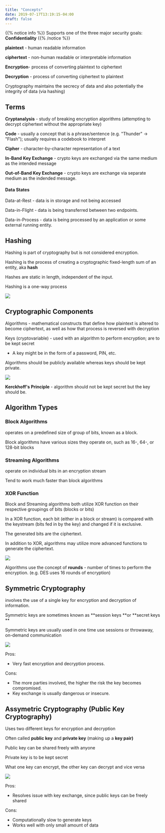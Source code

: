 ```yaml
---
title: "Concepts"
date: 2019-07-17T13:19:15-04:00
draft: false
---
```

{{% notice info %}}
Supports one of the three major security goals: **Confidentiality**
{{% /notice %}}

**plaintext** - human readable information

**ciphertext** - non-human readable or interpretable information

**Encryption**- process of converting plaintext to ciphertext

**Decryption** - process of converting ciphertext to plaintext

Cryptography maintains the secrecy of data and also potentially the integrity of data (via hashing)

## Terms

**Cryptanalysis** - study of breaking encryption algorithms (attempting to decrypt ciphertext without the appropriate key)

**Code** - usually a concept that is a phrase/sentence (e.g. "Thunder" -&gt; "Flash"); usually requires a codebook to interpret

**Cipher** - character-by-character representation of a text

**In-Band Key Exchange** - crypto keys are exchanged via the same medium as the intended message

**Out-of-Band Key Exchange** - crypto keys are exchange via separate medium as the indended message.

#### Data States

Data-at-Rest - data is in storage and not being accessed

Data-in-Flight - data is being transferred between two endpoints.

Data-in-Process - data is being processed by an application or some external running entity.

## Hashing

Hashing is part of cryptography but is not considered encryption.

Hashing is the process of creating a cryptographic fixed-length sum of an entity, aka **hash**

Hashes are static in length, independent of the input.

Hashing is a one-way process

![](/img/crypt-1.png)

## Cryptographic Components

Algorithms - mathematical constructs that define how plaintext is altered to become ciphertext, as well as how that 
process is reversed with decryption

Keys (cryptovariable) - used with an algorithm to perform encryption; are to be kept secret

* A key might be in the form of a password, PIN, etc.

Algorithms should be publicly available whereas keys should be kept private.

![](/img/crypt-2.png)

**Kerckhoff's Principle** - algorithm should not be kept secret but the key should be.

## Algorithm Types

### Block Algorithms

operates on a predefined size of group of bits, known as a block.

Block algorithms have various sizes they operate on, such as 16-, 64-, or 128-bit blocks

### Streaming Algorithms

operate on individual bits in an encryption stream

Tend to work much faster than block algorithms

### XOR Function

Block and Streaming algorithms both utilize XOR function on their respective groupings of bits (blocks or bits)

In a XOR function, each bit (either in a block or stream) is compared with the keystream (bits fed in by the key) and changed if it is exclusive.

The generated bits are the ciphertext.

In addition to XOR, algorithms may utilize more advanced functions to generate the ciphertext.

![](/img/crypt-3.png)

Algorithms use the concept of **rounds** - number of times to perform the encryption. (e.g. DES uses 16 rounds of encryption)

## Symmetric Cryptography

involves the use of a single key for encryption and decryption of information.

Symmetric keys are sometimes known as **session keys **or **secret keys **

Symmetric keys are usually used in one time use sessions or throwaway, on-demand communication

![](/img/crypt-4.png)

Pros:

* Very fast encryption and decryption process.

Cons:

* The more parties involved, the higher the risk the key becomes compromised.
* Key exchange is usually dangerous or insecure.

## Assymetric Cryptography (Public Key Cryptography)

Uses two different keys for encryption and decryption

Often called **public key** and **private key** (making up a **key pair)**

Public key can be shared freely with anyone

Private key is to be kept secret

What one key can encrypt, the other key can decrypt and vice versa

![](/img/pubkey-crypt-1.png)

Pros:

* Resolves issue with key exchange, since public keys can be freely shared

Cons:

* Computationally slow to generate keys
* Works well with only small amount of data


